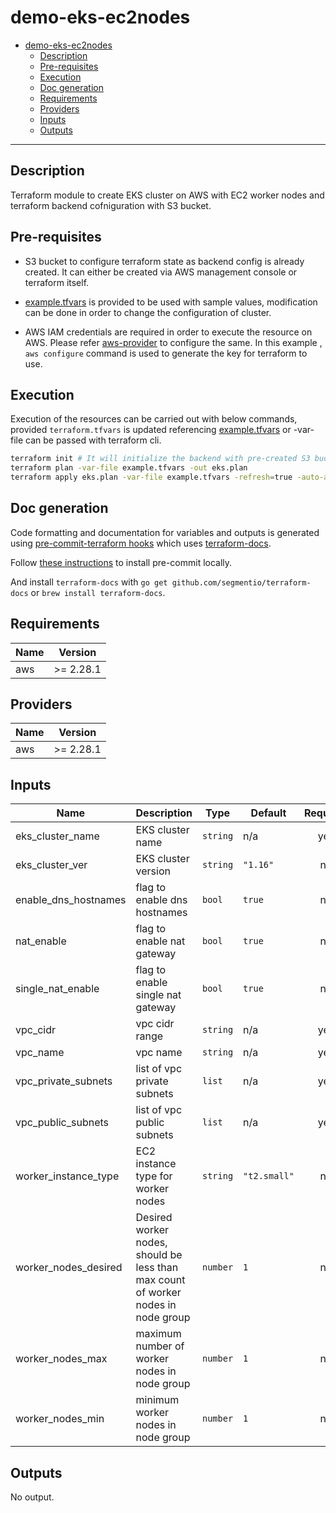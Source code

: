 # demo-eks-ec2nodes

- [demo-eks-ec2nodes](#demo-eks-ec2nodes)
  - [Description](#description)
  - [Pre-requisites](#pre-requisites)
  - [Execution](#execution)
  - [Doc generation](#doc-generation)
  - [Requirements](#requirements)
  - [Providers](#providers)
  - [Inputs](#inputs)
  - [Outputs](#outputs)

---

## Description

Terraform module to create EKS cluster on AWS with EC2 worker nodes and terraform backend cofniguration with S3 bucket.

## Pre-requisites

- S3 bucket to configure terraform state as backend config is already created. It can either be created via AWS management console or terraform itself.

- [example.tfvars](./example.tfvars) is provided to be used with sample values, modification can be done in order to change the configuration of cluster.

- AWS IAM credentials are required in order to execute the resource on AWS. Please refer [aws-provider](https://registry.terraform.io/providers/hashicorp/aws/latest/docs) to configure the same. In this example , `aws configure` command is used to generate the key for terraform to use.

## Execution

Execution of the resources can be carried out with below commands, provided `terraform.tfvars` is updated referencing [example.tfvars](./example.tfvars) or -var-file can be passed with terraform cli.

```bash
terraform init # It will initialize the backend with pre-created S3 bucket and key
terraform plan -var-file example.tfvars -out eks.plan
terraform apply eks.plan -var-file example.tfvars -refresh=true -auto-approve
```

## Doc generation

Code formatting and documentation for variables and outputs is generated using [pre-commit-terraform hooks](https://github.com/antonbabenko/pre-commit-terraform) which uses [terraform-docs](https://github.com/segmentio/terraform-docs).

Follow [these instructions](https://github.com/antonbabenko/pre-commit-terraform#how-to-install) to install pre-commit locally.

And install `terraform-docs` with `go get github.com/segmentio/terraform-docs` or `brew install terraform-docs`.

<!-- BEGINNING OF PRE-COMMIT-TERRAFORM DOCS HOOK -->
## Requirements

| Name | Version |
|------|---------|
| aws | >= 2.28.1 |

## Providers

| Name | Version |
|------|---------|
| aws | >= 2.28.1 |

## Inputs

| Name | Description | Type | Default | Required |
|------|-------------|------|---------|:--------:|
| eks\_cluster\_name | EKS cluster name | `string` | n/a | yes |
| eks\_cluster\_ver | EKS cluster version | `string` | `"1.16"` | no |
| enable\_dns\_hostnames | flag to enable dns hostnames | `bool` | `true` | no |
| nat\_enable | flag to enable nat gateway | `bool` | `true` | no |
| single\_nat\_enable | flag to enable single nat gateway | `bool` | `true` | no |
| vpc\_cidr | vpc cidr range | `string` | n/a | yes |
| vpc\_name | vpc name | `string` | n/a | yes |
| vpc\_private\_subnets | list of vpc private subnets | `list` | n/a | yes |
| vpc\_public\_subnets | list of vpc public subnets | `list` | n/a | yes |
| worker\_instance\_type | EC2 instance type for worker nodes | `string` | `"t2.small"` | no |
| worker\_nodes\_desired | Desired worker nodes, should be less than max count of worker nodes in node group | `number` | `1` | no |
| worker\_nodes\_max | maximum number of worker nodes in node group | `number` | `1` | no |
| worker\_nodes\_min | minimum worker nodes in node group | `number` | `1` | no |

## Outputs

No output.

<!-- END OF PRE-COMMIT-TERRAFORM DOCS HOOK -->